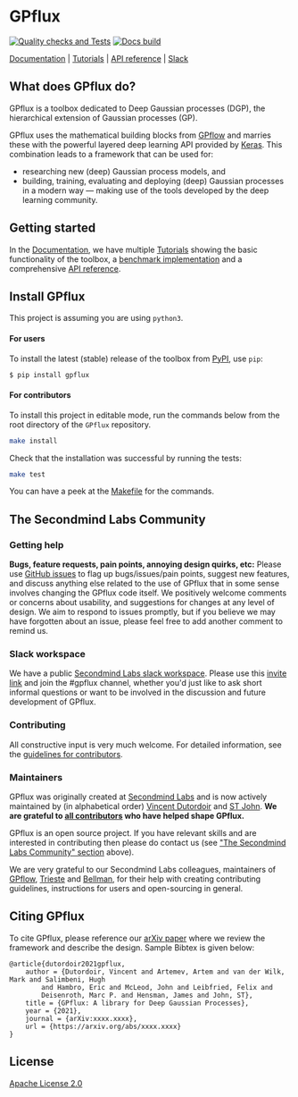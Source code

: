 # GPflux

<!-- TODO: -->
<!-- [![PyPI version](https://badge.fury.io/py/gpflux.svg)](https://badge.fury.io/py/gpflux) -->
<!-- [![Coverage Status](https://codecov.io/gh/secondmind-labs/GPflux/branch/develop/graph/badge.svg?token=<token>)](https://codecov.io/gh/secondmind-labs/GPflux) -->
[![Quality checks and Tests](https://github.com/secondmind-labs/GPflux/actions/workflows/quality-check.yaml/badge.svg)](https://github.com/secondmind-labs/GPflux/actions/workflows/quality-check.yaml)
[![Docs build](https://github.com/secondmind-labs/GPflux/actions/workflows/deploy.yaml/badge.svg)](https://github.com/secondmind-labs/GPflux/actions/workflows/deploy.yaml)

[Documentation](https://secondmind-labs.github.io/GPflux/) |
[Tutorials](https://secondmind-labs.github.io/GPflux/tutorials.html) |
[API reference](https://secondmind-labs.github.io/GPflux/autoapi/gpflux/index.html) |
[Slack](https://join.slack.com/t/secondmind-labs/shared_invite/zt-oevvuosg-HMJeTtIIQUkNtpBu40wKvg)

## What does GPflux do?

GPflux is a toolbox dedicated to Deep Gaussian processes (DGP), the hierarchical extension of Gaussian processes (GP).

GPflux uses the mathematical building blocks from [GPflow](http://www.gpflow.org/) and marries these with the powerful layered deep learning API provided by [Keras](https://www.tensorflow.org/api_docs/python/tf/keras).
This combination leads to a framework that can be used for:

- researching new (deep) Gaussian process models, and
- building, training, evaluating and deploying (deep) Gaussian processes in a modern way — making use of the tools developed by the deep learning community.


## Getting started

In the [Documentation](https://secondmind-labs.github.io/GPflux/), we have multiple [Tutorials](https://secondmind-labs.github.io/GPflux/tutorials.html) showing the basic functionality of the toolbox, a [benchmark implementation](https://secondmind-labs.github.io/GPflux/notebooks/benchmarks.html) and a comprehensive [API reference](https://secondmind-labs.github.io/GPflux/autoapi/gpflux/index.html).


## Install GPflux

This project is assuming you are using `python3`.

#### For users

To install the latest (stable) release of the toolbox from [PyPI](https://pypi.org/), use `pip`:
```bash
$ pip install gpflux
```
#### For contributors

To install this project in editable mode, run the commands below from the root directory of the `GPflux` repository.
```bash
make install
```
Check that the installation was successful by running the tests:
```bash
make test
```
You can have a peek at the [Makefile](Makefile) for the commands.


## The Secondmind Labs Community

### Getting help

**Bugs, feature requests, pain points, annoying design quirks, etc:**
Please use [GitHub issues](https://github.com/secondmind-labs/GPflux/issues/) to flag up bugs/issues/pain points, suggest new features, and discuss anything else related to the use of GPflux that in some sense involves changing the GPflux code itself. We positively welcome comments or concerns about usability, and suggestions for changes at any level of design. We aim to respond to issues promptly, but if you believe we may have forgotten about an issue, please feel free to add another comment to remind us.

### Slack workspace

We have a public [Secondmind Labs slack workspace](https://secondmind-labs.slack.com/). Please use this [invite link](https://join.slack.com/t/secondmind-labs/shared_invite/zt-oevvuosg-HMJeTtIIQUkNtpBu40wKvg) and join the #gpflux channel, whether you'd just like to ask short informal questions or want to be involved in the discussion and future development of GPflux.


### Contributing

All constructive input is very much welcome. For detailed information, see the [guidelines for contributors](CONTRIBUTING.md).


### Maintainers

GPflux was originally created at [Secondmind Labs](https://www.secondmind.ai/labs/) and is now actively maintained by (in alphabetical order)
[Vincent Dutordoir](https://vdutor.github.io/) and
[ST John](https://github.com/st--/).
**We are grateful to [all contributors](CONTRIBUTORS.md) who have helped shape GPflux.**

GPflux is an open source project. If you have relevant skills and are interested in contributing then please do contact us (see ["The Secondmind Labs Community" section](#the-secondmind-labs-community) above).

We are very grateful to our Secondmind Labs colleagues, maintainers of [GPflow](https://github.com/GPflow/GPflow), [Trieste](https://github.com/secondmind-labs/trieste) and [Bellman](https://github.com/Bellman-devs/bellman), for their help with creating contributing guidelines, instructions for users and open-sourcing in general.


## Citing GPflux

To cite GPflux, please reference our [arXiv paper](https://arxiv.org/abs/xxxx.xxxx) where we review the framework and describe the design. Sample Bibtex is given below:

```
@article{dutordoir2021gpflux,
    author = {Dutordoir, Vincent and Artemev, Artem and van der Wilk, Mark and Salimbeni, Hugh
        and Hambro, Eric and McLeod, John and Leibfried, Felix and
        Deisenroth, Marc P. and Hensman, James and John, ST},
    title = {GPflux: A library for Deep Gaussian Processes},
    year = {2021},
    journal = {arXiv:xxxx.xxxx},
    url = {https://arxiv.org/abs/xxxx.xxxx}
}
```


## License

[Apache License 2.0](LICENSE)

